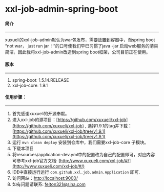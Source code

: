 # xxl-job-admin-spring-boot

#### 简介
---
xuxueli的xxl-job-admin默认为war包发布，需要放置到容器中，而spring boot “not war， just run jar！”的口号使我们早已习惯了java -jar 启动web服务的清爽简洁，因此我将xxl-job-admin改造到spring boot框架，公司目前正在使用。

#### 版本
---
1. spring-boot: 1.5.14.RELEASE
2. xxl-job-core: 1.9.1

#### 使用步骤：
---
1. 首先感谢xuxueli的开源奉献。
2. 进入xxl-job的源项目：[https://github.com/xuxueli/xxl-job](https://github.com/xuxueli/xxl-job) ,
   选择1.9.1的tag并下载：[https://github.com/xuxueli/xxl-job/tree/v1.9.1](https://github.com/xuxueli/xxl-job/tree/v1.9.1)
3. 运行 `mvn clean deploy` 安装到仓库中，我们需要xxl-job-core 子模块。
4. 下载本项目
5. 将resources/application-dev.yml中的配置改为自己的配置即可，对应内容可参考xxl-job官方文档: [http://www.xuxueli.com/xxl-job/#/](http://www.xuxueli.com/xxl-job/#/)
6. IDE中直接运行运行 `com.github.xxl.job.admin.Application` 即可.
7. 访问网站：[http://localhost:9000/](http://localhost:9000/)
8. 如有问题请联系: felton321@sina.com
